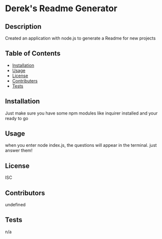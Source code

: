 
# Derek's Readme Generator

## Description

Created an application with node.js to generate a Readme for new projects

## Table of Contents
* [Installation](##installation)
* [Usage](##usage)
* [License](##license)
* [Contributers](##contributers)
* [Tests](##tests)

## Installation

Just make sure you have some npm modules like inquirer installed and your ready to go

## Usage

when you enter node index.js, the questions will appear in the terminal. just answer them!

## License

ISC

## Contributors

undefined

## Tests
    
n/a